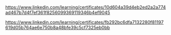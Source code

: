 


https://www.linkedin.com/learning/certificates/10d604a39d4eb2ed2a2a774ad467b7d4f7ef361f8256099369119346b4ef9045

https://www.linkedin.com/learning/certificates/fb292bc6dfa7132280f81197619d05b764ae6e750b8a48bfe39c5cf7325eb0bb
